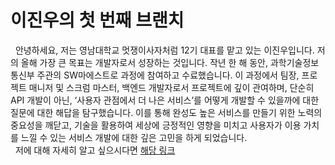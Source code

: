 # 이진우의 첫 번째 브랜치

&nbsp; 안녕하세요, 저는 영남대학교 멋쟁이사자처럼 12기 대표를 맡고 있는 이진우입니다. 저의 올해 가장 큰 목표는 개발자로서 성장하는 것입니다. 작년 한 해 동안, 과학기술정보통신부 주관의 SW마에스트로 과정에 참여하고 수료했습니다. 이 과정에서 팀장, 프로젝트 매니저 및 스크럼 마스터, 백엔드 개발자로서 프로젝트에 깊이 관여하며, 단순히 API 개발이 아닌, ‘사용자 관점에서 더 나은 서비스’를 어떻게 개발할 수 있을까에 대한 질문에 대한 해답을 탐구했습니다. 이를 통해 완성도 높은 서비스를 만들기 위한 노력의 중요성을 깨닫고, 기술을 활용하여 세상에 긍정적인 영향을 미치고 사용자가 이용 가치를 느낄 수 있는 서비스 개발에 대한 깊은 고민을 하게 되었습니다.<br>
&nbsp; 저에 대해 자세히 알고 싶으시다면 [해당 링크](https://github.com/jinlee1703)
